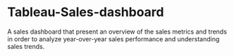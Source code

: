 # Tableau-Sales-dashboard
A sales dashboard that present an overview of the sales metrics and trends in order to analyze year-over-year sales performance and understanding sales trends.
